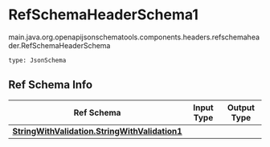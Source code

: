 # RefSchemaHeaderSchema1
main.java.org.openapijsonschematools.components.headers.refschemaheader.RefSchemaHeaderSchema
```
type: JsonSchema
```

## Ref Schema Info
Ref Schema | Input Type | Output Type
---------- | ---------- | -----------
[**StringWithValidation.StringWithValidation1**](../../../hematools/components/schemas/StringWithValidation.md) |  | 
